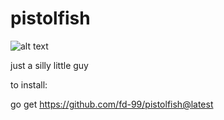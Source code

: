 # pistolfish

![alt text](https://private-user-images.githubusercontent.com/109935748/309636749-c8ba103a-82c2-49db-a03e-c773493a0fbf.PNG?jwt=eyJhbGciOiJIUzI1NiIsInR5cCI6IkpXVCJ9.eyJpc3MiOiJnaXRodWIuY29tIiwiYXVkIjoicmF3LmdpdGh1YnVzZXJjb250ZW50LmNvbSIsImtleSI6ImtleTUiLCJleHAiOjE3MDk1Mjk5NTcsIm5iZiI6MTcwOTUyOTY1NywicGF0aCI6Ii8xMDk5MzU3NDgvMzA5NjM2NzQ5LWM4YmExMDNhLTgyYzItNDlkYi1hMDNlLWM3NzM0OTNhMGZiZi5QTkc_WC1BbXotQWxnb3JpdGhtPUFXUzQtSE1BQy1TSEEyNTYmWC1BbXotQ3JlZGVudGlhbD1BS0lBVkNPRFlMU0E1M1BRSzRaQSUyRjIwMjQwMzA0JTJGdXMtZWFzdC0xJTJGczMlMkZhd3M0X3JlcXVlc3QmWC1BbXotRGF0ZT0yMDI0MDMwNFQwNTIwNTdaJlgtQW16LUV4cGlyZXM9MzAwJlgtQW16LVNpZ25hdHVyZT0yNDEzZGNiMTQwMjQ1ZDhkODQxMjBkYjc3MWI2NzM1MWE5ODBlZDczMDQ5NjFlYzJjMWU2NDhhZGY5Mjg0OTIxJlgtQW16LVNpZ25lZEhlYWRlcnM9aG9zdCZhY3Rvcl9pZD0wJmtleV9pZD0wJnJlcG9faWQ9MCJ9.5Mw8no0Juu8R3AaM96JHBYQcfrZ4ug0fvvi7vVFvuhc)

just a silly little guy

to install:

go get https://github.com/fd-99/pistolfish@latest

